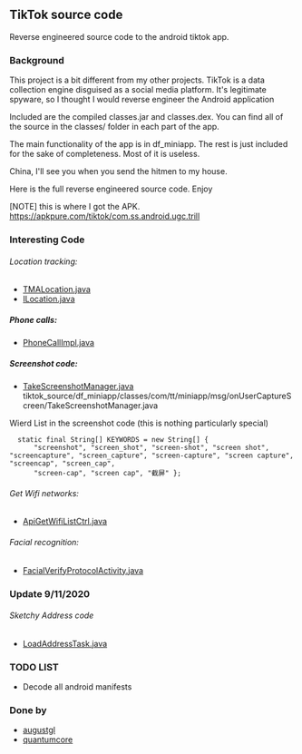 ## TikTok source code

Reverse engineered source code to the android tiktok app.

### Background

This project is a bit different from my other projects. TikTok is a data collection engine disguised as a social media platform. It's legitimate spyware, so I thought I would reverse engineer the Android application

Included are the compiled classes.jar and classes.dex. You can find all of the source in the classes/ folder in each part of the app.

The main functionality of the app is in df_miniapp. The rest is just included for the sake of completeness. Most of it is useless. 

China, I'll see you when you send the hitmen to my house.

Here is the full reverse engineered source code. Enjoy


[NOTE] this is where I got the APK. https://apkpure.com/tiktok/com.ss.android.ugc.trill

### Interesting Code

###### Location tracking: 
- [TMALocation.java](https://github.com/augustgl/tiktok_source/blob/master/df_miniapp/classes/com/tt/miniapp/maplocate/TMALocation.java)
- [ILocation.java](https://github.com/augustgl/tiktok_source/blob/master/df_miniapp/classes/com/tt/miniapp/maplocate/ILocator.java)

##### Phone calls:
- [PhoneCallImpl.java](https://github.com/augustgl/tiktok_source/blob/master/df_miniapp/classes/com/tt/miniapp/call/PhoneCallImpl.java)

##### Screenshot code:
- [TakeScreenshotManager.java](https://github.com/augustgl/tiktok_source/blob/master/df_miniapp/classes/com/tt/miniapp/msg/onUserCaptureScreen/TakeScreenshotManager.java)
tiktok_source/df_miniapp/classes/com/tt/miniapp/msg/onUserCaptureScreen/TakeScreenshotManager.java

Wierd List in the screenshot code (this is nothing particularly special)
```
  static final String[] KEYWORDS = new String[] { 
      "screenshot", "screen_shot", "screen-shot", "screen shot", "screencapture", "screen_capture", "screen-capture", "screen capture", "screencap", "screen_cap", 
      "screen-cap", "screen cap", "截屏" };
```

###### Get Wifi networks:
- [ApiGetWifiListCtrl.java](https://github.com/augustgl/tiktok_source/blob/master/df_miniapp/classes/com/tt/miniapp/msg/wifi/ApiGetWifiListCtrl.java)

###### Facial recognition:
- [FacialVerifyProtocolActivity.java](https://github.com/augustgl/tiktok_source/blob/master/df_miniapp/classes/com/tt/miniapp/facialverify/FacialVerifyProtocolActivity.java)

### Update 9/11/2020

###### Sketchy Address code
- [LoadAddressTask.java](https://github.com/augustgl/tiktok_source/blob/master/df_miniapp/classes/com/tt/miniapp/address/LoadAddressTask.java)

### TODO LIST
- Decode all android manifests


### Done by
- [augustgl](https://github.com/augustgl)
- [quantumcore](https://github.com/quantumcore)
